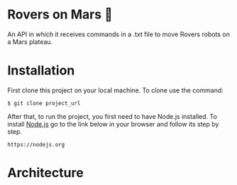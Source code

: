 # Rovers on Mars 🤖
An API in which it receives commands in a .txt file to move Rovers robots on a Mars plateau.

# Installation
First clone this project on your local machine. To clone use the command:
```console
$ git clone project_url
```
After that, to run the project, you first need to have Node.js installed. To install [Node.js](https://nodejs.org/en/) go to the link below in your browser and follow its step by step.
```console
https://nodejs.org
```
# Architecture

